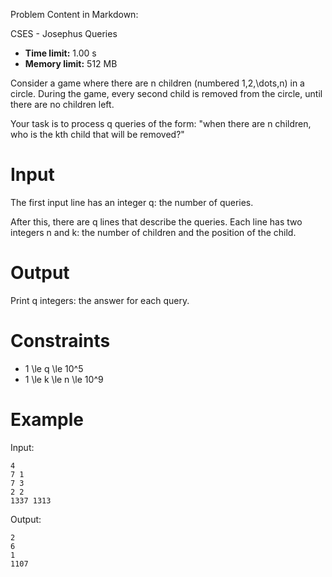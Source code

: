 Problem Content in Markdown:


CSES \- Josephus Queries




* **Time limit:** 1\.00 s
* **Memory limit:** 512 MB




Consider a game where there are n children (numbered 1,2,\\dots,n) in a circle. During the game, every second child is removed from the circle, until there are no children left.


Your task is to process q queries of the form: "when there are n children, who is the kth child that will be removed?"


Input
=====


The first input line has an integer q: the number of queries.


After this, there are q lines that describe the queries. Each line has two integers n and k: the number of children and the position of the child.


Output
======


Print q integers: the answer for each query.


Constraints
===========


* 1 \\le q \\le 10^5
* 1 \\le k \\le n \\le 10^9


Example
=======


Input:



```
4
7 1
7 3
2 2
1337 1313

```

Output:



```
2
6
1
1107

```
 
